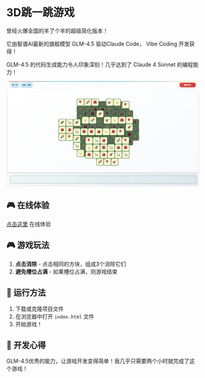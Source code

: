 # 3D跳一跳游戏

曾经火爆全国的羊了个羊的超级简化版本！

它由智谱AI最新的旗舰模型 GLM-4.5 驱动Claude Code， Vibe Coding 开发获得！

GLM-4.5 的代码生成能力令人印象深刻！几乎达到了 Claude 4 Sonnet 的编程能力！

![Demo](./demo.png)

## 🎮 在线体验

[点击这里](https://cwb660.github.io/match-3-game/) 在线体验

## 🎮 游戏玩法

1. **点击消除** - 点击相同的方块，组成3个消除它们
2. **避免槽位占满** - 如果槽位占满，则游戏结束

## 🚀 运行方法

1. 下载或克隆项目文件
2. 在浏览器中打开 `index.html` 文件
3. 开始游戏！

## 📝 开发心得

GLM-4.5优秀的能力，让游戏开发变得简单！我几乎只需要两个小时就完成了这个游戏！
